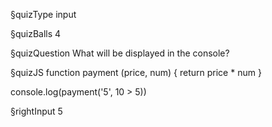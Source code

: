 §quizType
input

§quizBalls
4



§quizQuestion
What will be displayed in the console?



§quizJS
function payment (price, num) {
  return price * num
}

console.log(payment('5', 10 > 5))



§rightInput
5
